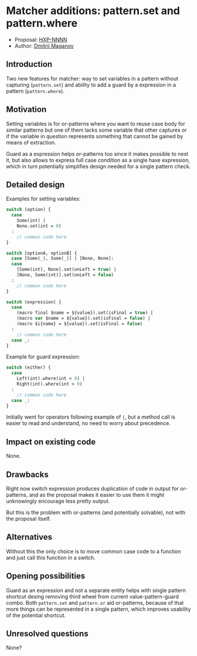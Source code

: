 # Matcher additions: pattern.set and pattern.where

* Proposal: [HXP-NNNN](NNNN-matcher-additions.md)
* Author: [Dmitrii Maganov](https://github.com/vonagam)

## Introduction

Two new features for matcher: way to set variables in a pattern without capturing (`pattern.set`) and ability to add a guard by a expression in a pattern (`pattern.where`).

## Motivation

Setting variables is for or-patterns where you want to reuse case body for similar patterns but one of them lacks some variable that other captures or if the variable in question represents something that cannot be gained by means of extraction.

Guard as a expression helps or-patterns too since it makes possible to nest it, but also allows to express full case condition as a single haxe expression, which in turn potentially simplifies design needed for a single pattern check.

## Detailed design

Examples for setting variables:

```haxe
switch (option) {
  case 
    Some(int) | 
    None.set(int = 0)
  :
    // common code here
}
```

```haxe
switch [optionA, optionB] {
  case [Some(_), Some(_)] | [None, None]:
  case
    [Some(int), None].set(onLeft = true) |
    [None, Some(int)].set(onLeft = false)
  :
    // common code here
}
```

```haxe
switch (expression) {
  case
    (macro final $name = ${value}).set(isFinal = true) |
    (macro var $name = ${value}).set(isFinal = false) |
    (macro $i{name} = ${value}).set(isFinal = false)
  :
    // common code here
  case _:
}
```

Example for guard expression:

```haxe
switch (either) {
  case 
    Left(int).where(int < 0) | 
    Right(int).where(int > 0)
  :
    // common code here
  case _:
}
```

Initially went for operators following example of `|`, but a method call is easier to read and understand, no need to worry about precedence.

## Impact on existing code

None.

## Drawbacks

Right now switch expression produces duplication of code in output for or-patterns, and as the proposal makes it easier to use them it might unknowingly encourage less pretty output.

But this is the problem with or-patterns (and potentially solvable), not with the proposal itself.

## Alternatives

Without this the only choice is to move common case code to a function and just call this function in a switch.

## Opening possibilities

Guard as an expression and not a separate entity helps with single pattern shortcut desing removing third wheel from current value-pattern-guard combo. Both `pattern.set` and `pattern.or` aid or-patterns, because of that more things can be represented in a single pattern, which improves usability of the potential shortcut.

## Unresolved questions

None?

